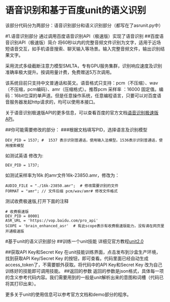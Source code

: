 ﻿# 语音识别和基于百度unit的语义识别

该部分代码分为两部分：语音识别部分和语义识别部分（都写在了asrunit.py中）

#1.语音识别部分
通过调用百度语音识别API（极速版）实现了语音识别
##百度语音识别API（极速版）简介
将60秒以内的完整音频文件识别为文字，适用于近场短语音交互，如手机语音搜索、聊天输入等场景。输入完整音频文件，输出识别结果文字。

采用流式多级截断注意力模型SMLTA，专有GPU服务集群，识别响应速度及识别准确率极大提升。按调用量计费，免费赠送5万次调用。

该系统目前只支持中文普通话和英文。语音格式只支持：pcm（不压缩）、wav（不压缩，pcm编码）、amr（压缩格式）。推荐pcm 采样率 ：16000 固定值。编码：16bit位深的单声道。但是任意操作系统，任意编程语言，只要可以对百度语音服务器发起http请求的，均可以使用本接口。

关于语音识别极速版API的更多信息，可以查看百度的官方文档[语音识别极速版API][1]。

##你可能需要修改的部分：
###根据文档填写PID，选择语言及识别模型

    DEV_PID = 1537; #  1537 表示识别普通话，使用输入法模型。1536表示识别普通话，使用搜索模型

如测试英语 修改为:

    DEV_PID = 1737;

如测试采样率为16k 的amr文件16k-23850.amr，修改为：


    AUDIO_FILE = "./16k-23850.amr";  # 修改需要识别的文件
    FORMAT = "amr"; // 文件后缀 pcm/wav/amr# 修改文件格式
测试收费极速版,打开下面的注释

    # 收费极速版
    DEV_PID = 80001
    ASR_URL = 'https://vop.baidu.com/pro_api'
    SCOPE = 'brain_enhanced_asr'  # 有此scope表示有收费极速版能力，没有请在网页里开通极速版

#基于unit的语义识别部分
##训练一个unit技能
详细见官方教程[unit2.0][2]

##获取API Key和Secret Key 
在unit技能训练界面，点击发布到沙盒生产环境，找到获取API Key/Secret Key 的按钮，即可查看。代码里面已经自动生成access_token了，不需要额外获取。将代码中的API Key和Secret Key 改为自己训练好的技能即可调用技能。
##返回的参数
返回的参数是json格式，具体每一项的含义参考代码内容。我们需要用到的一般是unit解析出来的意图和词槽（代码已将其打印出来）。

更多关于unit的使用信息可以参考官方文档和demo部分的程序。


  [1]: http://ai.baidu.com/docs#/ASR-API-PRO/top
  [2]: https://ai.baidu.com/docs#/UNIT-v2-guide/top